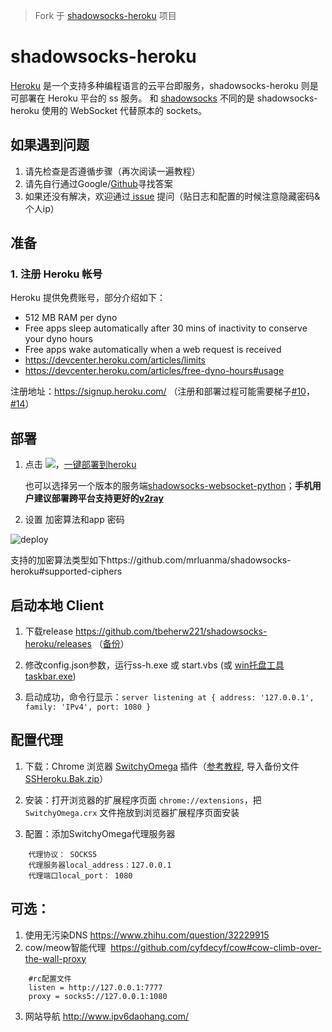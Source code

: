 > Fork 于 [shadowsocks-heroku](https://github.com/mrluanma/shadowsocks-heroku) 项目

# shadowsocks-heroku
[Heroku](https://www.heroku.com/) 是一个支持多种编程语言的云平台即服务，shadowsocks-heroku 则是可部署在 Heroku 平台的 ss 服务。
和 [shadowsocks](https://github.com/clowwindy/shadowsocks) 不同的是 shadowsocks-heroku 使用的 WebSocket 代替原本的 sockets。

## 如果遇到问题
1. 请先检查是否遵循步骤（再次阅读一遍教程）
2. 请先自行通过Google/[Github](https://github.com/tbeherw221/shadowsocks-heroku/search?utf8=%E2%9C%93&q=&type=)寻找答案
3. 如果还没有解决，欢迎通过[ issue](https://github.com/tbeherw221/shadowsocks-heroku/issues?q=is%3Aissue+is%3Aclosed+label%3Asolved) 提问（贴日志和配置的时候注意隐藏密码&个人ip）

## 准备

### 1. 注册 Heroku 帐号
Heroku 提供免费账号，部分介绍如下：
- 512 MB RAM per dyno
- Free apps sleep automatically after 30 mins of inactivity to conserve your dyno hours
- Free apps wake automatically when a web request is received
- https://devcenter.heroku.com/articles/limits
- https://devcenter.heroku.com/articles/free-dyno-hours#usage

注册地址：https://signup.heroku.com/ （注册和部署过程可能需要梯子[#10](https://github.com/tbeherw221/shadowsocks-heroku/issues/10)，[#14](https://github.com/tbeherw221/shadowsocks-heroku/issues/14)）

## 部署
1. 点击 [![](https://www.herokucdn.com/deploy/button.png)](https://heroku.com/deploy?template=https://github.com/tbeherw221/shadowsocks-heroku/tree/re)，[一键部署到heroku](https://heroku.com/deploy?template=https://github.com/tbeherw221/shadowsocks-heroku/tree/re)
  
    也可以选择另一个版本的服务端[shadowsocks-websocket-python](https://github.com/tbeherw221/shadowsocks-websocket-python/blob/deploy/README.md)；**手机用户建议部署跨平台支持更好的[v2ray](https://github.com/tbeherw221/v2hero)**

1. 设置 加密算法和app 密码

![deploy](https://user-images.githubusercontent.com/31188782/31343896-ab0a868a-ad43-11e7-8a83-369cf5e385b0.jpg)

[](https://user-images.githubusercontent.com/31188782/31310674-e783c9e4-abce-11e7-87d2-48f328e74169.JPG)

支持的加密算法类型如下https://github.com/mrluanma/shadowsocks-heroku#supported-ciphers

## 启动本地 Client
1. 下载release https://github.com/tbeherw221/shadowsocks-heroku/releases （[备份](https://github.com/tbeherw221/archive/tree/master/tool)）

2. 修改config.json参数，运行ss-h.exe 或 start.vbs (或 [win托盘工具taskbar.exe](https://github.com/tbeherw221/shadowsocks-heroku/issues/39))

5. 启动成功，命令行显示：`server listening at { address: '127.0.0.1', family: 'IPv4', port: 1080 }`

## 配置代理
1. 下载：Chrome 浏览器 [SwitchyOmega](https://github.com/FelisCatus/SwitchyOmega/releases) 插件（[参考教程](https://github.com/FelisCatus/SwitchyOmega/wiki/GFWList), 导入备份文件[SSHeroku.Bak.zip](https://github.com/tbeherw221/shadowsocks-heroku/files/1371313/SSHeroku.zip)）

2. 安装：打开浏览器的扩展程序页面 `chrome://extensions`，把 `SwitchyOmega.crx` 文件拖放到浏览器扩展程序页面安装 

3. 配置：添加SwitchyOmega代理服务器
```
    代理协议： SOCKS5
    代理服务器local_address：127.0.0.1 
    代理端口local_port： 1080 
```
    
## 可选：
1. 使用无污染DNS https://www.zhihu.com/question/32229915
2. cow/meow智能代理  https://github.com/cyfdecyf/cow#cow-climb-over-the-wall-proxy
```
    #rc配置文件
    listen = http://127.0.0.1:7777
    proxy = socks5://127.0.0.1:1080
```
3. 网站导航 http://www.ipv6daohang.com/
